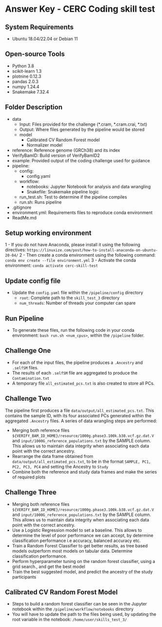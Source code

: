 
# Answer Key - CERC Coding skill test

## System Requirements
- Ubuntu 18.04/22.04 or Debian 11

## Open-source Tools
- Python 3.8
- scikit-learn 1.3
- plotnine 0.12.3
- pandas 2.0.3
- numpy 1.24.4
- Snakemake 7.32.4

## Folder Description
- data
    - Input: Files provided for the challenge (*.cram, *.cram.crai, *.txt)
    - Output: Where files generated by the pipeline would be stored
    - model
        - Calibrated CV Random Forest model
        - Normalizer model
- reference: Reference genome (GRCh38) and its index
- VerifyBamID: Build version of VerifyBamID2
- example: Provided output of the coding challenge used for guidance
- pipeline:
    - config:
        - config.yaml
    - workflow:
        - notebooks: Jupyter Notebook for analysis and data wrangling
        - Snakefile: Snakemake pipeline logic
    - run_test.sh: Test to determine if the pipeline compiles
    - run.sh: Runs pipeline
- .gitignore
- environment.yml: Requirements files to reproduce conda environment
- ReadMe.md

## Setup working environment

1 - If you do not have Anaconda, please install it using the following directives: `https://linuxize.com/post/how-to-install-anaconda-on-ubuntu-20-04/`
2 - Then create a conda environment using the following command: `conda env create --file environment.yml`
3 - Activate the conda environment: `conda activate cerc-skill-test`

## Update config file
- Update the `config.yaml` file within the `/pipeline/config` directory
    - `root`: Complete path to the `skill_test_3` directory
    - `num_threads`: Number of threads your computer can spare

## Run Pipeline
- To generate these files, run the following code in your conda environment: `bash run.sh <num_cpus>`, within the `/pipeline` folder.

## Challenge One

- For each of the input files, the pipeline produces a `.Ancestry` and `.selfSM` files.
- The results of each `.selfSM` file are aggregated to produce the `Contamination.txt`
- A temporary file `all_estimated_pcs.txt` is also created to store all PCs.

## Challenge Two

The pipeline first produces a file `data/output/all_estimated_pcs.txt`. This contains the sample ID, with its four associated PCs generated within the aggregated `.Ancestry` files.
A series of data wrangling steps are performed:
- Merging both reference files `${VERIFY_BAM_ID_HOME}/resource/1000g.phase3.100k.b38.vcf.gz.dat.V` and `input/1000G_reference_populations.txt` by the SAMPLE column. This allows us to maintain data integrity when associating each data point with the correct ancestry.
- Rearrange the data frame obtained from `data/output/all_estimated_pcs.txt`, to be in the format `SAMPLE, PC1, PC2, PC3, PC4` and setting the Ancestry to `Study`
- Combine both the reference and study data frames and make the series of required plots

## Challenge Three

- Merging both reference files `${VERIFY_BAM_ID_HOME}/resource/1000g.phase3.100k.b38.vcf.gz.dat.V` and `input/1000G_reference_populations.txt` by the SAMPLE column. This allows us to maintain data integrity when associating each data point with the correct ancestry.
- Use a Logistic Regression model to set a baseline. This allows to determine the level of poor performance we can accept, by determine classification performance i.e accuracy, balanced accuracy etc.
- Train a Random Forest Classifier to get better results, as tree based models outperform most models on tabular data. Determine classification performance.
- Perform hyperparameter tuning on the random forest classifier, using a grid search., and get the best model
- Train the best suggested model, and predict the ancestry of the study participants


## Calibrated CV Random Forest Model

- Steps to build a random forest classifier can be seen in the Jupyter notebook within the `/pipeline/workflow/notebooks` directory
- You will have to update the path to the files being used, by updating the root variable in the notebook: `/home/user/skills_test_3/`